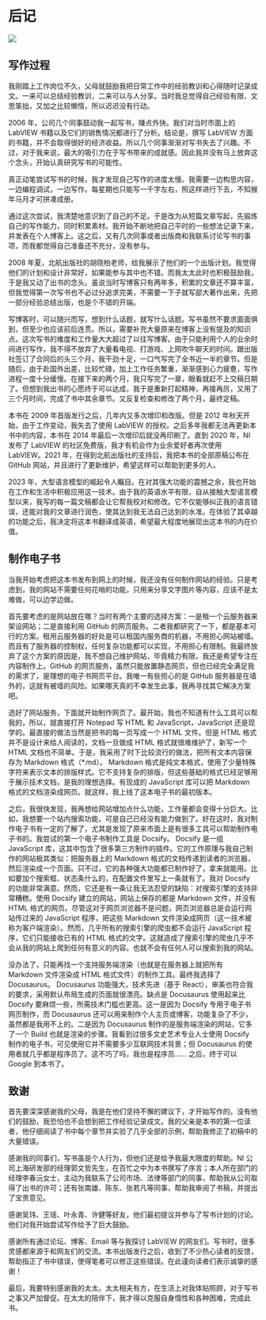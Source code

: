 # 后记

![](cover/epilogue.png)

## 写作过程

我刚踏上工作岗位不久，父母就鼓励我把日常工作中的经验教训和心得随时记录成文。一来可以总结经验教训，二来可以与人分享。当时我总觉得自己经验有限、文思笨拙，又加之比较懒惰，所以迟迟没有行动。

2006 年，公司几个同事鼓动我一起写书，赚点外快。我们对当时市面上的 LabVIEW 书籍以及它们的销售情况都进行了分析。结论是，撰写 LabVIEW 方面的书籍，并不会取得很好的经济收益。所以几个同事渐渐对写书失去了兴趣。不过，对于我来说，最大的吸引力在于写书带来的成就感。因此我并没有马上放弃这个念头，开始认真研究写书的可能性。

真正动笔尝试写书的时候，我才发现自己写作的进度太慢。我需要一边构思内容，一边编程调试，一边写作。每星期也只能写一千字左右，照这样进行下去，不知猴年马月才可拼凑成册。

通过这次尝试，我清楚地意识到了自己的不足。于是改为从短篇文章写起，先锻炼自己的写作能力，同时积累素材。我开始不断地把自己平时的一些想法记录下来，并发表在个人博客上。这之后，又有几次同事或者出版商和我联系讨论写书的事项，而我都觉得自己准备还不充分，没有参与。

2008 年夏，北航出版社的胡晓柏老师，给我展示了他们的一个出版计划。我觉得他们的计划和设计非常好，如果能参与其中也不错。而我太太此时也积极鼓励我，于是我又动了出书的念头。虽说当时写博客只有两年多，积累的文章还不算丰富，但我觉得第一次写书也不必过分追求完美，不需要一下子就写部大著作出来，先把一部分经验总结出版，也是个不错的开端。

写博客时，可以随兴而写，想到什么话题，就写什么话题。写书虽然不要求面面俱到，但至少也应该前后连贯。所以，需要补充大量原来在博客上没有提及的知识点。这次写书的难度和工作量大大超过了以往写博客。由于只能利用个人的业余时间进行写作，我不得不放弃了大量看电视、打游戏、上网吹牛聊天的时间。跟出版社签订了合同后的头三个月，我干劲十足，一口气写完了全书近一半的章节。但是随后，由于赴国外出差，比较忙碌，加上工作任务繁重，渐渐感到心力疲惫，写作进程一度十分缓慢。在接下来的两个月，我只写完了一章，眼看就赶不上交稿日期了。但想到我出书的心愿终于可以达成，我于是重新打起精神，再接再厉，又用了三个月时间，完成了书中其余章节。又反复检查和修改了两个月，最终定稿。

本书在 2009 年首版发行之后，几年内又多次增印和改版。但是 2012 年秋天开始，由于工作变动，我失去了使用 LabVIEW 的授权。之后多年我都无法再更新本书中的内容，本书在 2014 年最后一次增印后就没再印刷了。直到 2020 年，NI 发布了 LabVIEW 的社区免费版，我才有机会作为业余爱好者再次使用 LabVIEW。2021 年，在得到北航出版社的支持后，我把本书的全部原稿公布在 GitHub 网站，并且进行了更新维护，希望这样可以帮助到更多的人。

2023 年，大型语言模型的崛起令人瞩目。在对其强大功能的震撼之余，我也开始在工作和生活中积极应用这一技术。由于我的英语水平有限，自从接触大型语言模型以来，我写的每一篇文稿都会让它帮我校对和修改。它不仅能够纠正我的语言错误，还能对我的文章进行润色，使其达到我无法自己达到的水准。在体验了其卓越的功能之后，我决定将这本书翻译成英语，希望最大程度地展现出这本书的内在价值。

## 制作电子书

当我开始考虑把这本书发布到网上的时候，我还没有任何制作网站的经验。只是考虑到，我的网站不需要任何花哨的功能，只用来分享文字图片等内容，应该不是太难做，可以边学边做。

首先要考虑的是网站放在哪？当时有两个主要的选择方案：一是租一个云服务器来架设网站；二是直接利用 GitHub 的网页服务。二者我都研究了一下，都是基本可行的方案。租用云服务器的好处是可以租国内服务商的机器，不用担心网站被墙。而且有了服务器的控制权，任何复杂功能都可以实现，不用担心有限制。我最终放弃了这个方案的原因是，我不想自己维护网站，毕竟精力有限，我还是希望专注在内容制作上。GitHub 的网页服务，虽然只能放置静态网页，但也已经完全满足我的需求了，是理想的电子书网页平台。我唯一有些担心的是 GitHub 服务器是在墙外的，这就有被墙的风险。如果哪天真的不幸发生此事，我再寻找其它解决方案吧。

选好了网站服务，下面就开始制作网页了。最开始，我也不知道有什么工具可以帮我的，所以，就直接打开 Notepad 写 HTML 和 JavaScript，JavaScript 还是现学的。最直接的做法当然是把书的每一页写成一个 HTML 文件。但是 HTML 格式并不是设计来给人阅读的，文档一旦做成 HTML 格式就很难维护了，新写一个 HTML 文档也不简单。于是，我采用了时下比较流行的做法，把所有文本内容保存为 Markdown 格式（\*.md）。 Markdown 格式是纯文本格式，使用了少量特殊字符来表示文本的排版样式。它不支持复杂的排版，但这些基础的格式已经足够用于展示技术文档，是我的理想选择。有现成的 JavaScript 库可以把 Markdown 格式的文档渲染成网页。就这样，我上线了这本电子书的最初版本。

之后，我很快发现，我再想给网站增加点什么功能，工作量都会变得十分巨大。比如，我想要一个站内搜索功能，可是自己已经没有能力做到了。好在这时，我对制作电子书有一定的了解了，尤其是发现了原来市面上是有很多工具可以帮助制作电子书的。我尝试的第一个电子书制作工具是 Docsify。 Docsify 是一组 JavaScript 库，这其中包含了很多第三方制作的插件。它的工作原理与我自己制作的网站极其类似：把服务器上的 Markdown 格式的文档传递到读者的浏览器，然后渲染成一个页面。只不过，它的各种强大功能都已制作好了，拿来就能用。比如要加个搜索框、状态条什么的，在配置文件里写上一条就有了。我对 Docsify 的功能非常满意。然而，它还是有一条让我无法忍受的缺陷：对搜索引擎的支持非常糟糕。使用 Docsify 建立的网站，网站上保存的都是 Markdown 文件，并没有 HTML 格式的网页。尽管这对于网页浏览器不是问题，网页浏览器总是会运行网站传过来的 JavaScript 程序，把这些 Markdown 文件渲染成网页（这一技术被称为客户端渲染）。然而，几乎所有的搜索引擎的爬虫都不会运行 JavaScript 程序，它们只能接收已有的 HTML 格式的文字。这就造成了搜索引擎的爬虫几乎不会从我的网站上爬到任何有意义的内容。也就不会有任何人可以搜索到我的网站。

没办法了，只能再找一个支持服务端渲染（也就是在服务器上就把所有 Markdown 文件渲染成 HTML 格式文件）的制作工具。最终我选择了 Docusaurus。 Docusaurus 功能强大，技术先进（基于 React），审美也符合我的要求，采用默认布局生成的页面就很漂亮。缺点是 Docusaurus 使用起来比 Docsify 要麻烦一些，所需技术门槛也更高。这一是因为 Docsify 专用于电子书网页制作，而 Docusaurus 还可以用来制作个人主页或博客，功能复杂了不少，虽然都是我用不上的。二是因为 Docusaurus 制作的是服务端渲染的网站，它多了一个 Build 也就是渲染的步骤。我看到过很多文史艺术专业人士使用 Docsify 制作的电子书，可见使用它并不需要多少互联网技术背景；但 Docusaurus 的使用者就几乎都是程序员了。这不巧了吗，我也是程序员…… 之后，终于可以 Google 到本书了。


## 致谢

首先要深深感谢我的父母，我是在他们坚持不懈的建议下，才开始写作的。没有他们的鼓励，我恐怕也不会想到把工作经验记录成文。我的父亲是本书的第一位读者，他仔细阅读了书中每个章节并实验了几乎全部的示例，帮助我修正了初稿中的大量错误。

感谢我的同事们，写书虽是个人行为，但他们还是给予我最大限度的帮助。NI 公司上海研发部的经理郭文哲先生，在百忙之中为本书撰写了序言；本人所在部门的经理李春沅女士，主动为我联系了公司市场、法律等部门的同事，帮助我从公司取得了出书的许可；还有张南雄、陈东、张若凡等同事，帮助我审阅了书稿，并提出了宝贵意见。

感谢吴玮、王瑶、叶永青、许健等好友，他们最初提议并参与了写书计划的讨论。他们对我开始尝试写作给予了巨大鼓励。

感谢所有通过论坛、博客、Email 等与我探讨 LabVIEW 的网友们。写书时，很多灵感都来源于和网友们的交流。本书出版发行之后，收到了不少热心读者的反馈，帮助指正了书中错误，使得笔者可以修正这些错误。在此谨向读者们表示诚挚的感谢！

最后，我要特别感谢我的太太。太太相夫有方，在生活上对我体贴照顾，对于写书之事又严加督促。在太太的陪伴下，我才得以克服自身惰性和各种困难，完成此书。
